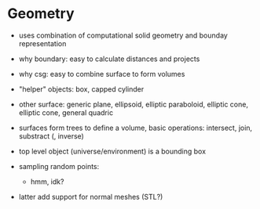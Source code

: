 # Geometry

- uses combination of computational solid geometry and bounday representation
- why boundary: easy to calculate distances and projects
- why csg: easy to combine surface to form volumes
- "helper" objects: box, capped cylinder
- other surface: generic plane, ellipsoid, elliptic paraboloid, elliptic cone, elliptic cone, general quadric

- surfaces form trees to define a volume, basic operations: intersect, join, substract (, inverse)

- top level object (universe/environment) is a bounding box

- sampling random points:
    - hmm, idk?

- latter add support for normal meshes (STL?)
